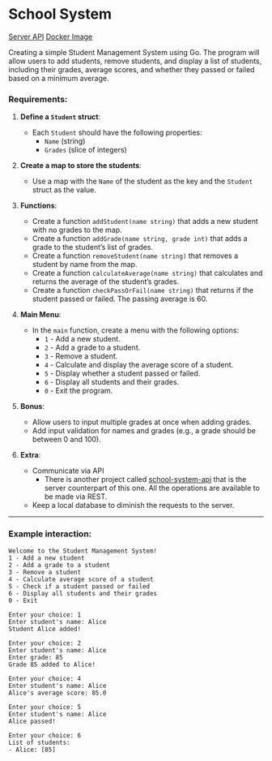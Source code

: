 
# School System

[Server API](https://github.com/AndreDrummer/school-system-api)
[Docker Image](https://hub.docker.com/repository/docker/asfsengineer/ssapi)

Creating a simple Student Management System using Go. The program will allow users to add students, remove students, and display a list of students, including their grades, average scores, and whether they passed or failed based on a minimum average.

### **Requirements:**

1. **Define a `Student` struct**:
   - Each `Student` should have the following properties:
     - `Name` (string)
     - `Grades` (slice of integers)

2. **Create a map to store the students**:
   - Use a map with the `Name` of the student as the key and the `Student` struct as the value.

3. **Functions**:
   - Create a function `addStudent(name string)` that adds a new student with no grades to the map.
   - Create a function `addGrade(name string, grade int)` that adds a grade to the student’s list of grades.
   - Create a function `removeStudent(name string)` that removes a student by name from the map.
   - Create a function `calculateAverage(name string)` that calculates and returns the average of the student’s grades.
   - Create a function `checkPassOrFail(name string)` that returns if the student passed or failed. The passing average is 60.

4. **Main Menu**:
   - In the `main` function, create a menu with the following options:
     - `1` - Add a new student.
     - `2` - Add a grade to a student.
     - `3` - Remove a student.
     - `4` - Calculate and display the average score of a student.
     - `5` - Display whether a student passed or failed.
     - `6` - Display all students and their grades.
     - `0` - Exit the program.

5. **Bonus**:
   - Allow users to input multiple grades at once when adding grades.
   - Add input validation for names and grades (e.g., a grade should be between 0 and 100).

6. **Extra**:
   - Communicate via API
     - There is another project called [school-system-api](https://github.com/AndreDrummer/school-system-api) that is the server counterpart of this one. All the operations are available to be made via REST.
   - Keep a local database to diminish the requests to the server.

---

### **Example interaction**:

```
Welcome to the Student Management System!
1 - Add a new student
2 - Add a grade to a student
3 - Remove a student
4 - Calculate average score of a student
5 - Check if a student passed or failed
6 - Display all students and their grades
0 - Exit

Enter your choice: 1
Enter student's name: Alice
Student Alice added!

Enter your choice: 2
Enter student's name: Alice
Enter grade: 85
Grade 85 added to Alice!

Enter your choice: 4
Enter student's name: Alice
Alice's average score: 85.0

Enter your choice: 5
Enter student's name: Alice
Alice passed!

Enter your choice: 6
List of students:
- Alice: [85]
```
